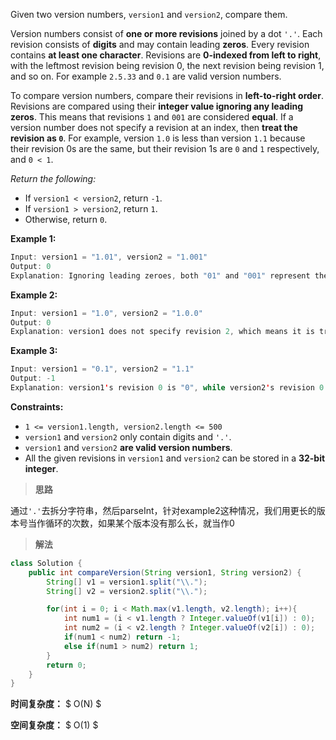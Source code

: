 Given two version numbers, `version1` and `version2`, compare them.



Version numbers consist of **one or more revisions** joined by a dot `'.'`. Each revision consists of **digits** and may contain leading **zeros**. Every revision contains **at least one character**. Revisions are **0-indexed from left to right**, with the leftmost revision being revision 0, the next revision being revision 1, and so on. For example `2.5.33` and `0.1` are valid version numbers.

To compare version numbers, compare their revisions in **left-to-right order**. Revisions are compared using their **integer value ignoring any leading zeros**. This means that revisions `1` and `001` are considered **equal**. If a version number does not specify a revision at an index, then **treat the revision as `0`**. For example, version `1.0` is less than version `1.1` because their revision 0s are the same, but their revision 1s are `0` and `1` respectively, and `0 < 1`.

*Return the following:*

- If `version1 < version2`, return `-1`.
- If `version1 > version2`, return `1`.
- Otherwise, return `0`.

 

**Example 1:**

```java
Input: version1 = "1.01", version2 = "1.001"
Output: 0
Explanation: Ignoring leading zeroes, both "01" and "001" represent the same integer "1".
```

**Example 2:**

```java
Input: version1 = "1.0", version2 = "1.0.0"
Output: 0
Explanation: version1 does not specify revision 2, which means it is treated as "0".
```

**Example 3:**

```java
Input: version1 = "0.1", version2 = "1.1"
Output: -1
Explanation: version1's revision 0 is "0", while version2's revision 0 is "1". 0 < 1, so version1 < version2.
```

 

**Constraints:**

- `1 <= version1.length, version2.length <= 500`
- `version1` and `version2` only contain digits and `'.'`.
- `version1` and `version2` **are valid version numbers**.
- All the given revisions in `version1` and `version2` can be stored in a **32-bit integer**.



> **思路**

通过`'.'`去拆分字符串，然后parseInt，针对example2这种情况，我们用更长的版本号当作循环的次数，如果某个版本没有那么长，就当作0



> **解法**

```java
class Solution {
    public int compareVersion(String version1, String version2) {
        String[] v1 = version1.split("\\.");
        String[] v2 = version2.split("\\.");

        for(int i = 0; i < Math.max(v1.length, v2.length); i++){
            int num1 = (i < v1.length ? Integer.valueOf(v1[i]) : 0);
            int num2 = (i < v2.length ? Integer.valueOf(v2[i]) : 0);
            if(num1 < num2) return -1;
            else if(num1 > num2) return 1;
        }
        return 0;
    }
}
```

**时间复杂度：** $ O(N) $

**空间复杂度：** $ O(1) $